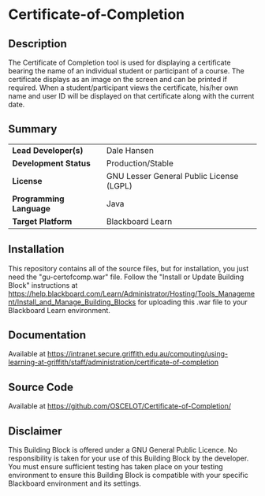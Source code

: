 # Certificate-of-Completion

## Description

The Certificate of Completion tool is used for displaying a certificate bearing the name of an individual student or participant of a course. The certificate displays as an image on the screen and can be printed if required. When a student/participant views the certificate, his/her own name and user ID will be displayed on that certificate along with the current date.

## Summary

|     |     |
| --- | --- |
| **Lead Developer(s)** | Dale Hansen |
| **Development Status** | Production/Stable |
| **License** | GNU Lesser General Public License (LGPL) |
| **Programming Language** | Java |
| **Target Platform** | Blackboard Learn |

## Installation
This repository contains all of the source files, but for installation, you just need the "gu-certofcomp.war" file. Follow the "Install or Update Building Block" instructions at https://help.blackboard.com/Learn/Administrator/Hosting/Tools_Management/Install_and_Manage_Building_Blocks for uploading this .war file to your Blackboard Learn environment.

## Documentation

Available at https://intranet.secure.griffith.edu.au/computing/using-learning-at-griffith/staff/administration/certificate-of-completion

## Source Code

Available at https://github.com/OSCELOT/Certificate-of-Completion/

## Disclaimer

This Building Block is offered under a GNU General Public Licence. No responsibility is taken for your use of this Building Block by the developer. You must ensure sufficient testing has taken place on your testing environment to ensure this Building Block is compatible with your specific Blackboard environment and its settings.
